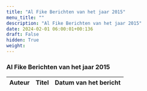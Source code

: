 ```yaml
---
title: "Al Fike Berichten van het jaar 2015"
menu_title: ""
description: "Al Fike Berichten van het jaar 2015"
date: 2024-02-01 06:00:01+00:136
draft: False
hidden: True
weight:
---
```

### Al Fike Berichten van het jaar 2015

**Auteur** | **Titel** | **Datum van het bericht**
---|---|---

